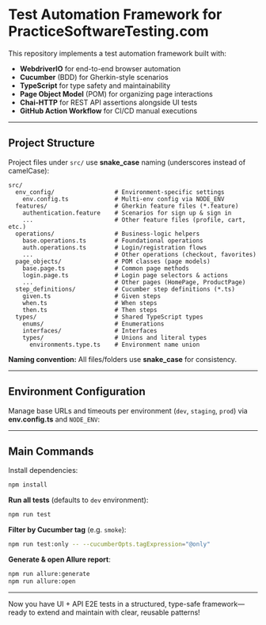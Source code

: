 # Test Automation Framework for PracticeSoftwareTesting.com

This repository implements a test automation framework built with:

- **WebdriverIO** for end-to-end browser automation
- **Cucumber** (BDD) for Gherkin-style scenarios
- **TypeScript** for type safety and maintainability
- **Page Object Model** (POM) for organizing page interactions
- **Chai-HTTP** for REST API assertions alongside UI tests
- **GitHub Action Workflow** for CI/CD manual executions

---

## Project Structure

Project files under `src/` use **snake_case** naming (underscores instead of camelCase):

```text
src/
  env_config/                 # Environment-specific settings
    env.config.ts             # Multi-env config via NODE_ENV
  features/                   # Gherkin feature files (*.feature)
    authentication.feature    # Scenarios for sign up & sign in
    ...                       # Other feature files (profile, cart, etc.)
  operations/                 # Business-logic helpers
    base.operations.ts        # Foundational operations
    auth.operations.ts        # Login/registration flows
    ...                       # Other operations (checkout, favorites)
  page_objects/               # POM classes (page models)
    base.page.ts              # Common page methods
    login.page.ts             # Login page selectors & actions
    ...                       # Other pages (HomePage, ProductPage)
  step_definitions/           # Cucumber step definitions (*.ts)
    given.ts                  # Given steps
    when.ts                   # When steps
    then.ts                   # Then steps
  types/                      # Shared TypeScript types
    enums/                    # Enumerations
    interfaces/               # Interfaces
    types/                    # Unions and literal types
      environments.type.ts    # Environment name union
```

**Naming convention:** All files/folders use **snake_case** for consistency.

---

## Environment Configuration

Manage base URLs and timeouts per environment (`dev`, `staging`, `prod`) via **env.config.ts** and `NODE_ENV`:

---

## Main Commands

Install dependencies:

```bash
npm install
```

**Run all tests** (defaults to `dev` environment):

```bash
npm run test
```

**Filter by Cucumber tag** (e.g. `smoke`):

```bash
npm run test:only -- --cucumberOpts.tagExpression="@only"
```

**Generate & open Allure report**:

```bash
npm run allure:generate
npm run allure:open
```

---

Now you have UI + API E2E tests in a structured, type-safe framework—ready to extend and maintain with clear, reusable patterns!

